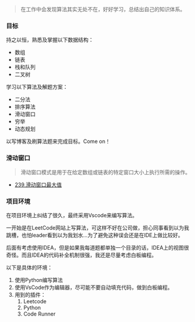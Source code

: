 > 在工作中会发现算法其实无处不在，好好学习，总结出自己的知识体系。

### 目标
持之以恒，熟悉及掌握以下数据结构：
- 数组
- 链表
- 栈和队列
- 二叉树

学习以下算法及解题方案：
- 二分法
- 排序算法
- 滑动窗口
- 穷举
- 动态规划

以写博客及刷算法题来完成目标。Come on！

### 滑动窗口
> 滑动窗口模式是用于在给定数组或链表的特定窗口大小上执行所需的操作。

- [239.滑动窗口最大值](leetcode/239.滑动窗口最大值/Solution.kt)
### 项目环境
在项目环境上纠结了很久，最终采用Vscode来编写算法。

一开始是在LeetCode网站上写算法，可这样不好在公司做，担心同事看到以为我跳槽，也怕leader看到以为我划水...为了避免这种误会还是在IDE上做比较好。

后面有考虑使用IDEA，但是如果我每道题都单独一个目录的话，IDEA上的视图很奇怪。而且IDEA的代码补全机制很强，我还是尽量考虑白板编程。

以下是具体的环境：

1. 使用Python编写算法
2. 使用VsCode作为编辑器，尽可能不要自动填充代码，做到白板编程。
3. 用到的插件：
   1. Leetcode
   2. Python
   3. Code Runner

